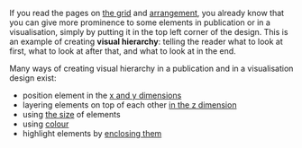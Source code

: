 If you read the pages on <span class="internal-link">[the grid](the-grid)</span> and <span class="internal-link">[arrangement](arrangement-and-reading-diretion)</span>, you already know that you can give more prominence to some elements in publication or in a visualisation, simply by putting it in the top left corner of the design. This is an example of creating **visual hierarchy**: telling the reader what to look at first, what to look at after that, and what to look at in the end.

Many ways of creating visual hierarchy in a publication and in a visualisation design exist:

- position element in the <span class="internal-link">[x and y dimensions](visual-hierarchy-x-y-positioning)</span>
- layering elements on top of each other <span class="internal-link">[in the z dimension](visual-hierarchy-z-positioning)</span>
- using <span class="internal-link">[the size](visual-hierarchy-sizing)</span> of elements
- using <span class="internal-link">[colour](visual-hierarchy-colour)</span>
- highlight elements by <span class="internal-link">[enclosing them](visual-hierarchy-enclosure)</span>
